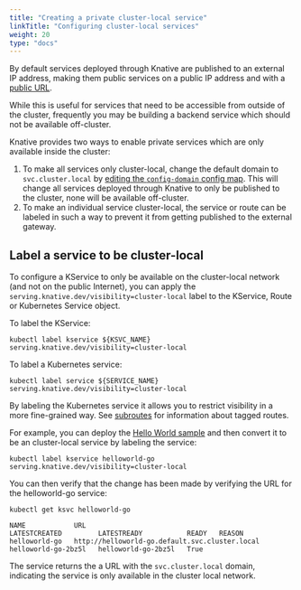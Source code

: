 ```yaml
---
title: "Creating a private cluster-local service"
linkTitle: "Configuring cluster-local services"
weight: 20
type: "docs"
---
```


By default services deployed through Knative are published to an external IP
address, making them public services on a public IP address and with a
[public URL](./using-a-custom-domain.md).

While this is useful for services that need to be accessible from outside of the
cluster, frequently you may be building a backend service which should not be
available off-cluster.

Knative provides two ways to enable private services which are only available
inside the cluster:

1. To make all services only cluster-local, change the default domain to
   `svc.cluster.local` by
   [editing the `config-domain` config map](./using-a-custom-domain.md). This
   will change all services deployed through Knative to only be published to the
   cluster, none will be available off-cluster.
1. To make an individual service cluster-local, the service or route can be
   labeled in such a way to prevent it from getting published to the external
   gateway.

## Label a service to be cluster-local

To configure a KService to only be available on the cluster-local network (and
not on the public Internet), you can apply the
`serving.knative.dev/visibility=cluster-local` label to the KService, Route or 
Kubernetes Service object.

To label the KService:

```shell
kubectl label kservice ${KSVC_NAME} serving.knative.dev/visibility=cluster-local
```

To label a Kubernetes service:

```shell
kubectl label service ${SERVICE_NAME} serving.knative.dev/visibility=cluster-local
```

By labeling the Kubernetes service it allows you to restrict visibility in a more
fine-grained way. See [subroutes](./using-subroutes.md) for information about
tagged routes.

For example, you can deploy the [Hello World sample](./samples/hello-world/helloworld-go/README.md)
and then convert it to be an cluster-local service by labeling the service:

```shell
kubectl label kservice helloworld-go serving.knative.dev/visibility=cluster-local
```

You can then verify that the change has been made by verifying the URL for the
helloworld-go service:

```shell
kubectl get ksvc helloworld-go

NAME            URL                                              LATESTCREATED         LATESTREADY           READY   REASON
helloworld-go   http://helloworld-go.default.svc.cluster.local   helloworld-go-2bz5l   helloworld-go-2bz5l   True
```

The service returns the a URL with the `svc.cluster.local` domain, indicating
the service is only available in the cluster local network.
